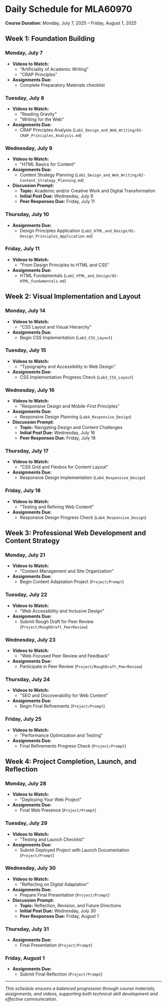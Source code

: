 # Daily Schedule for MLA60970

**Course Duration:** Monday, July 7, 2025 – Friday, August 1, 2025

## Week 1: Foundation Building

### Monday, July 7
- **Videos to Watch:**
  - "Artificiality of Academic Writing"
  - "CRAP Principles"
- **Assignments Due:**
  - Complete Preparatory Materials checklist

### Tuesday, July 8
- **Videos to Watch:**
  - "Reading Gravity"
  - "Writing for the Web"
- **Assignments Due:**
  - CRAP Principles Analysis (`Lab1_Design_and_Web_Writing/01-CRAP_Principles_Analysis.md`)

### Wednesday, July 9
- **Videos to Watch:**
  - "HTML Basics for Content"
- **Assignments Due:**
  - Content Strategy Planning (`Lab1_Design_and_Web_Writing/02-Content_Strategy_Planning.md`)
- **Discussion Prompt:**
  - **Topic:** Academic and/or Creative Work and Digital Transformation
  - **Initial Post Due:** Wednesday, July 9
  - **Peer Responses Due:** Friday, July 11

### Thursday, July 10
- **Assignments Due:**
  - Design Principles Application (`Lab2_HTML_and_Design/01-Design_Principles_Application.md`)

### Friday, July 11
- **Videos to Watch:**
  - "From Design Principles to HTML and CSS"
- **Assignments Due:**
  - HTML Fundamentals (`Lab2_HTML_and_Design/02-HTML_Fundamentals.md`)

## Week 2: Visual Implementation and Layout

### Monday, July 14
- **Videos to Watch:**
  - "CSS Layout and Visual Hierarchy"
- **Assignments Due:**
  - Begin CSS Implementation (`Lab3_CSS_Layout`)

### Tuesday, July 15
- **Videos to Watch:**
  - "Typography and Accessibility in Web Design"
- **Assignments Due:**
  - CSS Implementation Progress Check (`Lab3_CSS_Layout`)

### Wednesday, July 16
- **Videos to Watch:**
  - "Responsive Design and Mobile-First Principles"
- **Assignments Due:**
  - Responsive Design Planning (`Lab4_Responsive_Design`)
- **Discussion Prompt:**
  - **Topic:** Navigating Design and Content Challenges
  - **Initial Post Due:** Wednesday, July 16
  - **Peer Responses Due:** Friday, July 18

### Thursday, July 17
- **Videos to Watch:**
  - "CSS Grid and Flexbox for Content Layout"
- **Assignments Due:**
  - Responsive Design Implementation (`Lab4_Responsive_Design`)

### Friday, July 18
- **Videos to Watch:**
  - "Testing and Refining Web Content"
- **Assignments Due:**
  - Responsive Design Progress Check (`Lab4_Responsive_Design`)

## Week 3: Professional Web Development and Content Strategy

### Monday, July 21
- **Videos to Watch:**
  - "Content Management and Site Organization"
- **Assignments Due:**
  - Begin Content Adaptation Project (`Project/Prompt`)

### Tuesday, July 22
- **Videos to Watch:**
  - "Web Accessibility and Inclusive Design"
- **Assignments Due:**
  - Submit Rough Draft for Peer Review (`Project/RoughDraft_PeerReview`)

### Wednesday, July 23
- **Videos to Watch:**
  - "Web-Focused Peer Review and Feedback"
- **Assignments Due:**
  - Participate in Peer Review (`Project/RoughDraft_PeerReview`)

### Thursday, July 24
- **Videos to Watch:**
  - "SEO and Discoverability for Web Content"
- **Assignments Due:**
  - Begin Final Refinements (`Project/Prompt`)

### Friday, July 25
- **Videos to Watch:**
  - "Performance Optimization and Testing"
- **Assignments Due:**
  - Final Refinements Progress Check (`Project/Prompt`)

## Week 4: Project Completion, Launch, and Reflection

### Monday, July 28
- **Videos to Watch:**
  - "Deploying Your Web Project"
- **Assignments Due:**
  - Final Web Presence (`Project/Prompt`)

### Tuesday, July 29
- **Videos to Watch:**
  - "Testing and Launch Checklist"
- **Assignments Due:**
  - Submit Deployed Project with Launch Documentation (`Project/Prompt`)

### Wednesday, July 30
- **Videos to Watch:**
  - "Reflecting on Digital Adaptation"
- **Assignments Due:**
  - Prepare Final Presentation (`Project/Prompt`)
- **Discussion Prompt:**
  - **Topic:** Reflection, Revision, and Future Directions
  - **Initial Post Due:** Wednesday, July 30
  - **Peer Responses Due:** Friday, August 1

### Thursday, July 31
- **Assignments Due:**
  - Final Presentation (`Project/Prompt`)

### Friday, August 1
- **Assignments Due:**
  - Submit Final Reflection (`Project/Prompt`)

---

*This schedule ensures a balanced progression through course materials, assignments, and videos, supporting both technical skill development and effective communication.*
